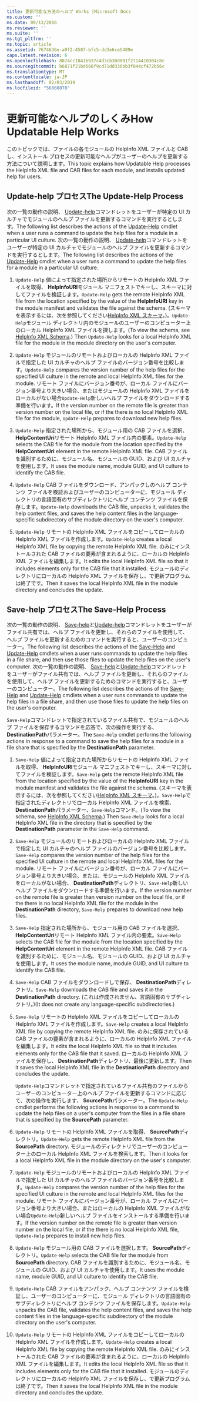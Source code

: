 ```yaml
---
title: 更新可能な方法のヘルプ Works |Microsoft Docs
ms.custom: ''
ms.date: 09/13/2016
ms.reviewer: ''
ms.suite: ''
ms.tgt_pltfrm: ''
ms.topic: article
ms.assetid: 7674636e-a0f2-4587-bfc5-dd3e6ce5489e
caps.latest.revision: 6
ms.openlocfilehash: 8874cc18416937c4d3cb30d801f2714410304c8c
ms.sourcegitcommit: b6871f21bd666f9cd71dd336bb3f844cf472b56c
ms.translationtype: MT
ms.contentlocale: ja-JP
ms.lasthandoff: 02/03/2019
ms.locfileid: "56860878"
---
```

# <a name="how-updatable-help-works"></a><span data-ttu-id="77a05-102">更新可能なヘルプのしくみ</span><span class="sxs-lookup"><span data-stu-id="77a05-102">How Updatable Help Works</span></span>

<span data-ttu-id="77a05-103">このトピックでは、ファイルの各モジュールの HelpInfo XML ファイルと CAB し、インストール プロセスの更新可能なヘルプがユーザーのヘルプを更新する方法について説明します。</span><span class="sxs-lookup"><span data-stu-id="77a05-103">This topic explains how Updatable Help processes the HelpInfo XML file and CAB files for each module, and installs updated help for users.</span></span>

## <a name="the-update-help-process"></a><span data-ttu-id="77a05-104">Update-help プロセス</span><span class="sxs-lookup"><span data-stu-id="77a05-104">The Update-Help Process</span></span>

<span data-ttu-id="77a05-105">次の一覧の動作の説明、 [Update-help](/powershell/module/Microsoft.PowerShell.Core/Update-Help)コマンドレットをユーザーが特定の UI カルチャでモジュールのヘルプ ファイルを更新するコマンドを実行するとします。</span><span class="sxs-lookup"><span data-stu-id="77a05-105">The following list describes the actions of the [Update-Help](/powershell/module/Microsoft.PowerShell.Core/Update-Help) cmdlet when a user runs a command to update the help files for a module in a particular UI culture.</span></span>
<span data-ttu-id="77a05-106">次の一覧の動作の説明、 [Update-help](/powershell/module/Microsoft.PowerShell.Core/Update-Help)コマンドレットをユーザーが特定の UI カルチャでモジュールのヘルプ ファイルを更新するコマンドを実行するとします。</span><span class="sxs-lookup"><span data-stu-id="77a05-106">The following list describes the actions of the [Update-Help](/powershell/module/Microsoft.PowerShell.Core/Update-Help) cmdlet when a user runs a command to update the help files for a module in a particular UI culture.</span></span>

1. <span data-ttu-id="77a05-107">`Update-Help` 値によって指定された場所からリモートの HelpInfo XML ファイルを取得、 **HelpInfoURI**モジュール マニフェストでキーし、スキーマに対してファイルを検証します。</span><span class="sxs-lookup"><span data-stu-id="77a05-107">`Update-Help` gets the remote HelpInfo XML file from the location specified by the value of the **HelpInfoURI** key in the module manifest and validates the file against the schema.</span></span> <span data-ttu-id="77a05-108">(スキーマを表示するには、次を参照してください[HelpInfo XML スキーマ](./helpinfo-xml-schema.md)。)。`Update-Help`モジュール ディレクトリ内のモジュールのユーザーのコンピューター上のローカル HelpInfo XML ファイルを探します。</span><span class="sxs-lookup"><span data-stu-id="77a05-108">(To view the schema, see [HelpInfo XML Schema](./helpinfo-xml-schema.md).) Then `Update-Help` looks for a local HelpInfo XML file for the module in the module directory on the user's computer.</span></span>

2. <span data-ttu-id="77a05-109">`Update-Help` モジュールのリモートおよびローカルの HelpInfo XML ファイルで指定した UI カルチャのヘルプ ファイルのバージョン番号を比較します。</span><span class="sxs-lookup"><span data-stu-id="77a05-109">`Update-Help` compares the version number of the help files for the specified UI culture in the remote and local HelpInfo XML files for the module.</span></span> <span data-ttu-id="77a05-110">リモート ファイルにバージョン番号が、ローカル ファイルにバージョン番号より大きい場合、またはモジュールの HelpInfo XML ファイルをローカルがない場合`Update-Help`新しいヘルプ ファイルをダウンロードする準備を行います。</span><span class="sxs-lookup"><span data-stu-id="77a05-110">If the version number on the remote file is greater than version number on the local file, or if the there is no local HelpInfo XML file for the module, `Update-Help` prepares to download new help files.</span></span>

3. <span data-ttu-id="77a05-111">`Update-Help` 指定された場所から、モジュール用の CAB ファイルを選択、 **HelpContentUri**リモート HelpInfo XML ファイル内の要素。</span><span class="sxs-lookup"><span data-stu-id="77a05-111">`Update-Help` selects the CAB file for the module from the location specified by the **HelpContentUri** element in the remote HelpInfo XML file.</span></span> <span data-ttu-id="77a05-112">CAB ファイルを識別するために、モジュール名、モジュールの GUID、および UI カルチャを使用します。</span><span class="sxs-lookup"><span data-stu-id="77a05-112">It uses the module name, module GUID, and UI culture to identify the CAB file.</span></span>

4. <span data-ttu-id="77a05-113">`Update-Help` CAB ファイルをダウンロード、アンパックしのヘルプ コンテンツ ファイルを検証およびユーザーのコンピューターに、モジュール ディレクトリの言語固有のサブディレクトリにヘルプ コンテンツ ファイルを保存します。</span><span class="sxs-lookup"><span data-stu-id="77a05-113">`Update-Help` downloads the CAB file, unpacks it, validates the help content files, and saves the help content files in the language-specific subdirectory of the module directory on the user's computer.</span></span>

5. <span data-ttu-id="77a05-114">`Update-Help` リモートの HelpInfo XML ファイルをコピーしてローカルの HelpInfo XML ファイルを作成します。</span><span class="sxs-lookup"><span data-stu-id="77a05-114">`Update-Help` creates a local HelpInfo XML file by copying the remote HelpInfo XML file.</span></span> <span data-ttu-id="77a05-115">のみにインストールされた CAB ファイルの要素が含まれるように、ローカルの HelpInfo XML ファイルを編集します。</span><span class="sxs-lookup"><span data-stu-id="77a05-115">It edits the local HelpInfo XML file so that it includes elements only for the CAB file that it installed.</span></span> <span data-ttu-id="77a05-116">モジュールのディレクトリにローカルの HelpInfo XML ファイルを保存し、で更新プログラムは終了です。</span><span class="sxs-lookup"><span data-stu-id="77a05-116">Then it saves the local HelpInfo XML file in the module directory and concludes the update.</span></span>

## <a name="the-save-help-process"></a><span data-ttu-id="77a05-117">Save-help プロセス</span><span class="sxs-lookup"><span data-stu-id="77a05-117">The Save-Help Process</span></span>

<span data-ttu-id="77a05-118">次の一覧の動作の説明、 [Save-help](/powershell/module/Microsoft.PowerShell.Core/Save-Help)と[Update-help](/powershell/module/Microsoft.PowerShell.Core/Update-Help)コマンドレットをユーザーがファイル共有では、ヘルプ ファイルを更新し、それらのファイルを使用して、ヘルプ ファイルを更新するためのコマンドを実行すると、ユーザーのコンピューター。</span><span class="sxs-lookup"><span data-stu-id="77a05-118">The following list describes the actions of the [Save-Help](/powershell/module/Microsoft.PowerShell.Core/Save-Help) and [Update-Help](/powershell/module/Microsoft.PowerShell.Core/Update-Help) cmdlets when a user runs commands to update the help files in a file share, and then use those files to update the help files on the user's computer.</span></span>
<span data-ttu-id="77a05-119">次の一覧の動作の説明、 [Save-help](/powershell/module/Microsoft.PowerShell.Core/Save-Help)と[Update-help](/powershell/module/Microsoft.PowerShell.Core/Update-Help)コマンドレットをユーザーがファイル共有では、ヘルプ ファイルを更新し、それらのファイルを使用して、ヘルプ ファイルを更新するためのコマンドを実行すると、ユーザーのコンピューター。</span><span class="sxs-lookup"><span data-stu-id="77a05-119">The following list describes the actions of the [Save-Help](/powershell/module/Microsoft.PowerShell.Core/Save-Help) and [Update-Help](/powershell/module/Microsoft.PowerShell.Core/Update-Help) cmdlets when a user runs commands to update the help files in a file share, and then use those files to update the help files on the user's computer.</span></span>

<span data-ttu-id="77a05-120">`Save-Help`コマンドレットで指定されているファイル共有で、モジュールのヘルプ ファイルを保存するコマンドを応答で、次の操作を実行する、 **DestinationPath**パラメーター。</span><span class="sxs-lookup"><span data-stu-id="77a05-120">The `Save-Help` cmdlet performs the following actions in response to a command to save the help files for a module in a file share that is specified by the **DestinationPath** parameter.</span></span>

1. <span data-ttu-id="77a05-121">`Save-Help` 値によって指定された場所からリモートの HelpInfo XML ファイルを取得、 **HelpInfoURI**モジュール マニフェストでキーし、スキーマに対してファイルを検証します。</span><span class="sxs-lookup"><span data-stu-id="77a05-121">`Save-Help` gets  the remote HelpInfo XML file from the location specified by the value of the **HelpInfoURI** key in the module manifest and validates the file against the schema.</span></span> <span data-ttu-id="77a05-122">(スキーマを表示するには、次を参照してください[HelpInfo XML スキーマ](./helpinfo-xml-schema.md)。)。`Save-Help`で指定されたディレクトリでローカル HelpInfo XML ファイルを検索、 **DestinationPath**パラメーター、`Save-Help`コマンド。</span><span class="sxs-lookup"><span data-stu-id="77a05-122">(To view the schema, see [HelpInfo XML Schema](./helpinfo-xml-schema.md).) Then `Save-Help` looks for a local HelpInfo XML file in the directory that is specified by the **DestinationPath** parameter in the `Save-Help` command.</span></span>

2. <span data-ttu-id="77a05-123">`Save-Help` モジュールのリモートおよびローカルの HelpInfo XML ファイルで指定した UI カルチャのヘルプ ファイルのバージョン番号を比較します。</span><span class="sxs-lookup"><span data-stu-id="77a05-123">`Save-Help` compares the version number of the help files for the specified UI culture in the remote and local HelpInfo XML files for the module.</span></span> <span data-ttu-id="77a05-124">リモート ファイルにバージョン番号が、ローカル ファイルにバージョン番号より大きい場合、または、モジュールの HelpInfo XML ファイルをローカルがない場合、 **DestinationPath**ディレクトリ、`Save-Help`新しいヘルプ ファイルをダウンロードする準備を行います。</span><span class="sxs-lookup"><span data-stu-id="77a05-124">If the version number on the remote file is greater than version number on the local file, or if the there is no local HelpInfo XML file for the module in the **DestinationPath** directory, `Save-Help` prepares to download new help files.</span></span>

3. <span data-ttu-id="77a05-125">`Save-Help` 指定された場所から、モジュール用の CAB ファイルを選択、 **HelpContentUri**リモート HelpInfo XML ファイル内の要素。</span><span class="sxs-lookup"><span data-stu-id="77a05-125">`Save-Help` selects the CAB file for the module from the location specified by the **HelpContentUri** element in the remote HelpInfo XML file.</span></span> <span data-ttu-id="77a05-126">CAB ファイルを識別するために、モジュール名、モジュールの GUID、および UI カルチャを使用します。</span><span class="sxs-lookup"><span data-stu-id="77a05-126">It uses the module name, module GUID, and UI culture to identify the CAB file.</span></span>

4. <span data-ttu-id="77a05-127">`Save-Help` CAB ファイルをダウンロードしで保存、 **DestinationPath**ディレクトリ。</span><span class="sxs-lookup"><span data-stu-id="77a05-127">`Save-Help` downloads the CAB file and saves it in the **DestinationPath** directory.</span></span> <span data-ttu-id="77a05-128">(これは作成されません、言語固有のサブディレクトリ。)</span><span class="sxs-lookup"><span data-stu-id="77a05-128">(It does not create any language-specific subdirectories.)</span></span>

5. <span data-ttu-id="77a05-129">`Save-Help` リモートの HelpInfo XML ファイルをコピーしてローカルの HelpInfo XML ファイルを作成します。</span><span class="sxs-lookup"><span data-stu-id="77a05-129">`Save-Help` creates a local HelpInfo XML file by copying the remote HelpInfo XML file.</span></span> <span data-ttu-id="77a05-130">のみに保存されている CAB ファイルの要素が含まれるように、ローカルの HelpInfo XML ファイルを編集します。</span><span class="sxs-lookup"><span data-stu-id="77a05-130">It edits the local HelpInfo XML file so that it includes elements only for the CAB file that it saved.</span></span> <span data-ttu-id="77a05-131">ローカルの HelpInfo XML ファイルを保存し、 **DestinationPath**ディレクトリ、最後に更新します。</span><span class="sxs-lookup"><span data-stu-id="77a05-131">Then it saves the local HelpInfo XML file in the  **DestinationPath** directory and concludes the update.</span></span>

   <span data-ttu-id="77a05-132">`Update-Help`コマンドレットで指定されているファイル共有のファイルからユーザーのコンピューター上のヘルプ ファイルを更新するコマンドに応じて、次の操作を実行します、 **SourcePath**パラメーター。</span><span class="sxs-lookup"><span data-stu-id="77a05-132">The `Update-Help` cmdlet performs the following actions in response to a command to update the help files on a user's computer from the files in a file share that is specified by the **SourcePath** parameter.</span></span>

1. <span data-ttu-id="77a05-133">`Update-Help` リモートの HelpInfo XML ファイルを取得、 **SourcePath**ディレクトリ。</span><span class="sxs-lookup"><span data-stu-id="77a05-133">`Update-Help` gets the remote HelpInfo XML file from the **SourcePath** directory.</span></span> <span data-ttu-id="77a05-134">モジュールのディレクトリでユーザーのコンピューター上のローカル HelpInfo XML ファイルを検索します。</span><span class="sxs-lookup"><span data-stu-id="77a05-134">Then it looks for a local HelpInfo XML file in the module directory on the user's computer.</span></span>

2. <span data-ttu-id="77a05-135">`Update-Help` モジュールのリモートおよびローカルの HelpInfo XML ファイルで指定した UI カルチャのヘルプ ファイルのバージョン番号を比較します。</span><span class="sxs-lookup"><span data-stu-id="77a05-135">`Update-Help` compares the version number of the help files for the specified UI culture in the remote and local HelpInfo XML files for the module.</span></span> <span data-ttu-id="77a05-136">リモート ファイルにバージョン番号が、ローカル ファイルにバージョン番号より大きい場合、またはローカルの HelpInfo XML ファイルがない場合`Update-Help`新しいヘルプ ファイルをインストールする準備を行います。</span><span class="sxs-lookup"><span data-stu-id="77a05-136">If the version number on the remote file is greater than version number on the local file, or if the there is no local HelpInfo XML file, `Update-Help` prepares to install new help files.</span></span>

3. <span data-ttu-id="77a05-137">`Update-Help` モジュール用の CAB ファイルを選択します。 **SourcePath**ディレクトリ。</span><span class="sxs-lookup"><span data-stu-id="77a05-137">`Update-Help` selects the CAB file for the module from **SourcePath** directory.</span></span> <span data-ttu-id="77a05-138">CAB ファイルを識別するために、モジュール名、モジュールの GUID、および UI カルチャを使用します。</span><span class="sxs-lookup"><span data-stu-id="77a05-138">It uses the module name, module GUID, and UI culture to identify the CAB file.</span></span>

4. <span data-ttu-id="77a05-139">`Update-Help` CAB ファイルをアンパック、ヘルプ コンテンツ ファイルを検証し、ユーザーのコンピューターに、モジュール ディレクトリの言語固有のサブディレクトリにヘルプ コンテンツ ファイルを保存します。</span><span class="sxs-lookup"><span data-stu-id="77a05-139">`Update-Help` unpacks the CAB file, validates the help content files, and saves the help content files in the language-specific subdirectory of the module directory on the user's computer.</span></span>

5. <span data-ttu-id="77a05-140">`Update-Help` リモートの HelpInfo XML ファイルをコピーしてローカルの HelpInfo XML ファイルを作成します。</span><span class="sxs-lookup"><span data-stu-id="77a05-140">`Update-Help` creates a local HelpInfo XML file by copying the remote HelpInfo XML file.</span></span> <span data-ttu-id="77a05-141">のみにインストールされた CAB ファイルの要素が含まれるように、ローカルの HelpInfo XML ファイルを編集します。</span><span class="sxs-lookup"><span data-stu-id="77a05-141">It edits the local HelpInfo XML file so that it includes elements only for the CAB file that it installed.</span></span> <span data-ttu-id="77a05-142">モジュールのディレクトリにローカルの HelpInfo XML ファイルを保存し、で更新プログラムは終了です。</span><span class="sxs-lookup"><span data-stu-id="77a05-142">Then it saves the local HelpInfo XML file in the module directory and concludes the update.</span></span>